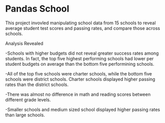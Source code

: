 # Pandas School

This project invovled manipulating school data from 15 schools to reveal average student test scores and passing rates, and compare those across schools. 

Analysis Revealed 

-Schools with higher budgets did not reveal greater success rates among students. In fact, the top five highest performing schools had lower per student budgets on average than the bottom five performining schools. 

-All of the top five schools were charter schools, while the bottom five schools were district schools. Charter schools displayed higher passing rates than the district schools. 

-There was almost no difference in math and reading scores between different grade levels. 

-Smaller schools and medium sized school displayed higher passing rates than large schools. 
